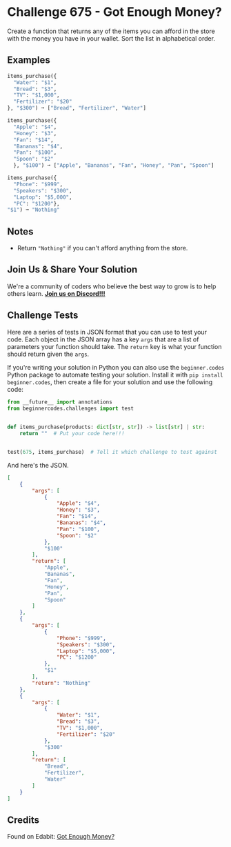 # Challenge 675 - Got Enough Money?

Create a function that returns any of the items you can afford in the store with the money you have in your wallet. Sort the list in alphabetical order.

## Examples
```python
items_purchase({
  "Water": "$1",
  "Bread": "$3",
  "TV": "$1,000",
  "Fertilizer": "$20"
}, "$300") ➞ ["Bread", "Fertilizer", "Water"]

items_purchase({
  "Apple": "$4",
  "Honey": "$3",
  "Fan": "$14",
  "Bananas": "$4",
  "Pan": "$100",
  "Spoon": "$2"
  }, "$100") ➞ ["Apple", "Bananas", "Fan", "Honey", "Pan", "Spoon"]

items_purchase({
  "Phone": "$999",
  "Speakers": "$300",
  "Laptop": "$5,000",
  "PC": "$1200"},
"$1") ➞ "Nothing"
```
## Notes

- Return `"Nothing"` if you can't afford anything from the store.

## Join Us & Share Your Solution

We're a community of coders who believe the best way to grow is to help others learn. **[Join us on Discord!!!](https://discord.gg/sfHykntuGy)**

## Challenge Tests

Here are a series of tests in JSON format that you can use to test your code. Each object in the JSON array has a key `args` that are a list of parameters your function should take. The `return` key is what your function should return given the `args`. 

If you're writing your solution in Python you can also use the `beginner.codes` Python package to automate testing your solution. Install it with `pip install beginner.codes`, then create a file for your solution and use the following code:
```python
from __future__ import annotations
from beginnercodes.challenges import test

    
def items_purchase(products: dict[str, str]) -> list[str] | str:
    return ""  # Put your code here!!!


test(675, items_purchase)  # Tell it which challenge to test against
```
And here's the JSON.
```json
[
    {
        "args": [
            {
                "Apple": "$4",
                "Honey": "$3",
                "Fan": "$14",
                "Bananas": "$4",
                "Pan": "$100",
                "Spoon": "$2"
            },
            "$100"
        ],
        "return": [
            "Apple",
            "Bananas",
            "Fan",
            "Honey",
            "Pan",
            "Spoon"
        ]
    },
    {
        "args": [
            {
                "Phone": "$999",
                "Speakers": "$300",
                "Laptop": "$5,000",
                "PC": "$1200"
            },
            "$1"
        ],
        "return": "Nothing"
    },
    {
        "args": [
            {
                "Water": "$1",
                "Bread": "$3",
                "TV": "$1,000",
                "Fertilizer": "$20"
            },
            "$300"
        ],
        "return": [
            "Bread",
            "Fertilizer",
            "Water"
        ]
    }
]
```
## Credits

Found on Edabit: [Got Enough Money?](https://edabit.com/challenge/9ZAk3EEoQ9YPGGYhA)
